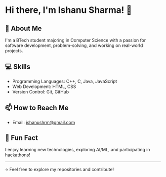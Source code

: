 # Hi there, I'm Ishanu Sharma! 👋

## 🚀 About Me
I'm a BTech student majoring in Computer Science with a passion for software development, problem-solving, and working on real-world projects.

## 💻 Skills
- Programming Languages: C++, C, Java, JavaScript
- Web Development: HTML, CSS
- Version Control: Git, GitHub

## 📫 How to Reach Me
- Email: ishanushrm@gmail.com

## 📜 Fun Fact
I enjoy learning new technologies, exploring AI/ML, and participating in hackathons!

---

⭐ Feel free to explore my repositories and contribute!
